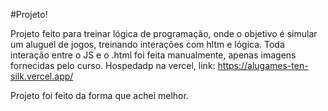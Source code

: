 #Projeto! 

Projeto feito para treinar lógica de programação, onde o objetivo é simular um aluguel de jogos, treinando interações com hltm e lógica.
Toda interação entre o JS e o .html foi feita manualmente, apenas imagens fornecidas pelo curso.
Hospedadp na vercel, link: https://alugames-ten-silk.vercel.app/

Projeto foi feito da forma que achei melhor. 
